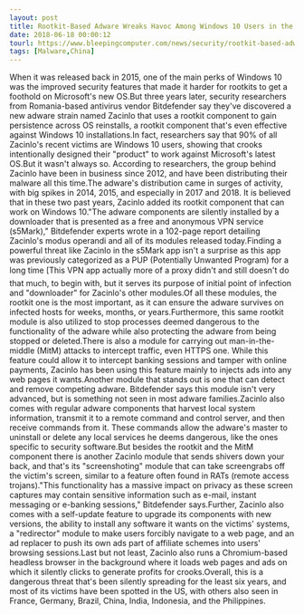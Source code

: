 ```yaml
---
layout: post
title: Rootkit-Based Adware Wreaks Havoc Among Windows 10 Users in the US
date: 2018-06-18 00:00:12
tourl: https://www.bleepingcomputer.com/news/security/rootkit-based-adware-wreaks-havoc-among-windows-10-users-in-the-us/
tags: [Malware,China]
---
```

When it was released back in 2015, one of the main perks of Windows 10 was the improved security features that made it harder for rootkits to get a foothold on Microsoft's new OS.But three years later, security researchers from Romania-based antivirus vendor Bitdefender say they've discovered a new adware strain named Zacinlo that uses a rootkit component to gain persistence across OS reinstalls, a rootkit component that's even effective against Windows 10 installations.In fact, researchers say that 90% of all Zacinlo's recent victims are Windows 10 users, showing that crooks intentionally designed their "product" to work against Microsoft's latest OS.But it wasn't always so. According to researchers, the group behind Zacinlo have been in business since 2012, and have been distributing their malware all this time.The adware's distribution came in surges of activity, with big spikes in 2014, 2015, and especially in 2017 and 2018. It is believed that in these two past years, Zacinlo added its rootkit component that can work on Windows 10."The adware components are silently installed by a downloader that is presented as a free and anonymous VPN service (s5Mark)," Bitdefender experts wrote in a 102-page report detailing Zacinlo's modus operandi and all of its modules released today.Finding a powerful threat like Zacinlo in the s5Mark app isn't a surprise as this app was previously categorized as a PUP (Potentially Unwanted Program) for a long time [This VPN app actually more of a proxy didn't and still doesn't do that much, to begin with, but it serves its purpose of initial point of infection and "downloader" for Zacinlo's other modules.Of all these modules, the rootkit one is the most important, as it can ensure the adware survives on infected hosts for weeks, months, or years.Furthermore, this same rootkit module is also utilized to stop processes deemed dangerous to the functionality of the adware while also protecting the adware from being stopped or deleted.There is also a module for carrying out man-in-the-middle (MitM) attacks to intercept traffic, even HTTPS one. While this feature could allow it to intercept banking sessions and tamper with online payments, Zacinlo has been using this feature mainly to injects ads into any web pages it wants.Another module that stands out is one that can detect and remove competing adware. Bitdefender says this module isn't very advanced, but is something not seen in most adware families.Zacinlo also comes with regular adware components that harvest local system information, transmit it to a remote command and control server, and then receive commands from it. These commands allow the adware's master to uninstall or delete any local services he deems dangerous, like the ones specific to security software.But besides the rootkit and the MitM component there is another Zacinlo module that sends shivers down your back, and that's its "screenshoting" module that can take screengrabs off the victim's screen, similar to a feature often found in RATs (remote access trojans)."This functionality has a massive impact on privacy as these screen captures may contain sensitive information such as e-mail, instant messaging or e-banking sessions," Bitdefender says.Further, Zacinlo also comes with a self-update feature to upgrade its components with new versions, the ability to install any software it wants on the victims' systems, a "redirector" module to make users forcibly navigate to a web page, and an ad replacer to push its own ads part of affiliate schemes into users' browsing sessions.Last but not least, Zacinlo also runs a Chromium-based headless browser in the background where it loads web pages and ads on which it silently clicks to generate profits for crooks.Overall, this is a dangerous threat that's been silently spreading for the least six years, and most of its victims have been spotted in the US, with others also seen in France, Germany, Brazil, China, India, Indonesia, and the Philippines.